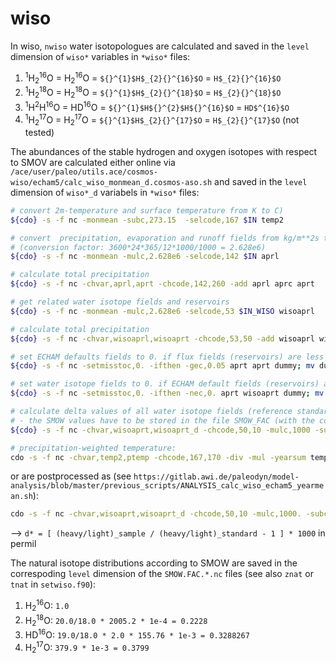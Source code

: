 # wiso

In wiso, `nwiso` water isotopologues are calculated and saved in the `level` dimension of `wiso*` variables in `*wiso*` files:
1. <sup>1</sup>H<sub>2</sub><sup>16</sup>O = H<sub>2</sub><sup>16</sup>O = `${}^{1}$H$_{2}{}^{16}$O` = `H$_{2}{}^{16}$O`
2. <sup>1</sup>H<sub>2</sub><sup>18</sup>O = H<sub>2</sub><sup>18</sup>O = `${}^{1}$H$_{2}{}^{18}$O` = `H$_{2}{}^{18}$O`
3. <sup>1</sup>H<sup>2</sup>H<sup>16</sup>O = HD<sup>16</sup>O = `${}^{1}$H${}^{2}$H${}^{16}$O` = `HD$^{16}$O`
4. <sup>1</sup>H<sub>2</sub><sup>17</sup>O = H<sub>2</sub><sup>17</sup>O = `${}^{1}$H$_{2}{}^{17}$O` = `H$_{2}{}^{17}$O` (not tested)

The abundances of the stable hydrogen and oxygen isotopes with respect to SMOV are calculated either online via `/ace/user/paleo/utils.ace/cosmos-wiso/echam5/calc_wiso_monmean_d.cosmos-aso.sh` and saved in the `level` dimension of `wiso*_d` variabels in `*wiso*` files:
```bash
# convert 2m-temperature and surface temperature from K to C)
${cdo} -s -f nc -monmean -subc,273.15  -selcode,167 $IN temp2

# convert  precipitation, evaporation and runoff fields from kg/m**2s to mm/month
# (conversion factor: 3600*24*365/12*1000/1000 = 2.628e6)
${cdo} -s -f nc -monmean -mulc,2.628e6 -selcode,142 $IN aprl

# calculate total precipitation
${cdo} -s -f nc -chvar,aprl,aprt -chcode,142,260 -add aprl aprc aprt

# get related water isotope fields and reservoirs
${cdo} -s -f nc -monmean -mulc,2.628e6 -selcode,53 $IN_WISO wisoaprl

# calculate total precipitation
${cdo} -s -f nc -chvar,wisoaprl,wisoaprt -chcode,53,50 -add wisoaprl wisoaprc wisoaprt

# set ECHAM defaults fields to 0. if flux fields (reservoirs) are less than 0.05 mm/month (0.05 mm)
${cdo} -s -f nc -setmisstoc,0. -ifthen -gec,0.05 aprt aprt dummy; mv dummy aprt

# set water isotope fields to 0. if ECHAM default fields (reservoirs) are zero
${cdo} -s -f nc -setmisstoc,0. -ifthen -nec,0. aprt wisoaprt dummy; mv dummy wisoaprt

# calculate delta values of all water isotope fields (reference standard: SMOW) 
# - the SMOW values have to be stored in the file SMOW_FAC (with the correct grid size & order of isotope values!)
${cdo} -s -f nc -chvar,wisoaprt,wisoaprt_d -chcode,50,10 -mulc,1000 -subc,1. -div -div wisoaprt aprt ${SMOW_FAC} wisoaprt_d

# precipitation-weighted temperature:
cdo -s -f nc -chvar,temp2,ptemp -chcode,167,170 -div -mul -yearsum temp2 -yearsum aprt -yearsum aprt ptemp.yearmean
```
or are postprocessed as (see `https://gitlab.awi.de/paleodyn/model-analysis/blob/master/previous_scripts/ANALYSIS_calc_wiso_echam5_yearmean.sh`):
```bash
cdo -s -f nc -chvar,wisoaprt,wisoaprt_d -chcode,50,10 -mulc,1000. -subc,1. -div -div yearsum wisoaprt -yearsum aprt $SMOW_FAC_file wisoaprt_d.yearmean
```

--> `d* = [ (heavy/light)_sample / (heavy/light)_standard - 1 ] * 1000` in permil

The natural isotope distributions according to SMOW are saved in the correspoding `level` dimension of the `SMOW.FAC.*.nc` files (see also `znat` or `tnat` in `setwiso.f90`):
1. H<sub>2</sub><sup>16</sup>O: `1.0`
2. H<sub>2</sub><sup>18</sup>O: `20.0/18.0 * 2005.2 * 1e-4 = 0.2228`
3. HD<sup>16</sup>O: `19.0/18.0 * 2.0 * 155.76 * 1e-3 = 0.3288267`
4. H<sub>2</sub><sup>17</sup>O: `379.9 * 1e-3 = 0.3799`


